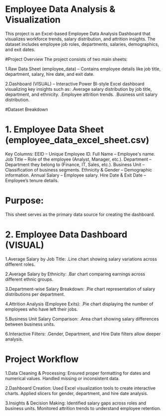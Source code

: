 # Employee Data Analysis & Visualization
This project is an Excel-based Employee Data Analysis Dashboard that visualizes workforce trends, salary distribution, and attrition insights. The dataset includes employee job roles, departments, salaries, demographics, and exit dates.

#Project Overview
The project consists of two main sheets:

1.Raw Data Sheet (employee_data) – Contains employee details like job title, department, salary, hire date, and exit date.

2.Dashboard (VISUAL) – Interactive Power BI-style Excel dashboard visualizing key insights such as:
.Average salary distribution by job title, department, and ethnicity.
.Employee attrition trends.
.Business unit salary distribution.

#Dataset Breakdown
# 1. Employee Data Sheet (employee_data_excel_sheet.csv)
   
Key Columns:
EEID – Unique Employee ID.
Full Name – Employee's name.
Job Title – Role of the employee (Analyst, Manager, etc.).
Department – Department they belong to (Finance, IT, Sales, etc.).
Business Unit – Classification of business segments.
Ethnicity & Gender – Demographic information.
Annual Salary – Employee salary.
Hire Date & Exit Date – Employee’s tenure details.

# Purpose:
This sheet serves as the primary data source for creating the dashboard.

# 2. Employee Data Dashboard (VISUAL)
1.Average Salary by Job Title:
.Line chart showing salary variations across different roles.

2.Average Salary by Ethnicity:
.Bar chart comparing earnings across different ethnic groups.

3.Department-wise Salary Breakdown:
.Pie chart representation of salary distributions per department.

4.Attrition Analysis (Employee Exits):
.Pie chart displaying the number of employees who have left their jobs.

5.Business Unit Salary Comparison:
.Area chart showing salary differences between business units.

6.Interactive Filters:
.Gender, Department, and Hire Date filters allow deeper analysis.

# Project Workflow
1.Data Cleaning & Processing:
Ensured proper formatting for dates and numerical values.
Handled missing or inconsistent data.

2.Dashboard Creation:
Used Excel visualization tools to create interactive charts.
Applied slicers for gender, department, and hire date analysis.

3.Insights & Decision Making:
Identified salary gaps across roles and business units.
Monitored attrition trends to understand employee retention.






